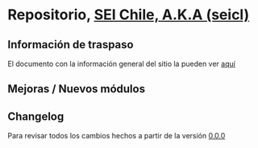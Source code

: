 # Repositorio, [SEI Chile, A.K.A (seicl)](https://seicl.vtexcommercestable.com.br/)

## Información de traspaso

El documento con la información general del sitio la pueden ver [aquí]()

## Mejoras / Nuevos módulos

## Changelog

Para revisar todos los cambios hechos a partir de la versión [0.0.0]()
